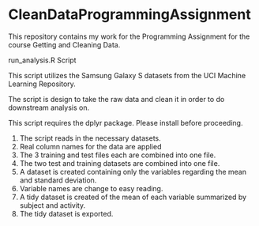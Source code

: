 # CleanDataProgrammingAssignment
This repository contains my work for the Programming Assignment for the course Getting and Cleaning Data.

run_analysis.R Script

This script utilizes the Samsung Galaxy S datasets from the UCI Machine Learning Repository.

The script is design to take the raw data and clean it in order to do downstream analysis on.

This script requires the dplyr package.  Please install before proceeding.


1.  The script reads in the necessary datasets.
2.  Real column names for the data are applied
3.  The 3 training and test files each are combined into one file.
4.  The two test and training datasets are combined into one file.
5.  A dataset is created containing only the variables regarding the mean and standard deviation.
6.  Variable names are change to easy reading.
7.  A tidy dataset is created of the mean of each variable summarized by subject and activity.
8.  The tidy dataset is exported.
